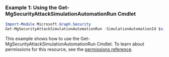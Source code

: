 ### Example 1: Using the Get-MgSecurityAttackSimulationAutomationRun Cmdlet
```powershell
Import-Module Microsoft.Graph.Security
Get-MgSecurityAttackSimulationAutomationRun -SimulationAutomationId $simulationAutomationId
```
This example shows how to use the Get-MgSecurityAttackSimulationAutomationRun Cmdlet.
To learn about permissions for this resource, see the [permissions reference](/graph/permissions-reference).
